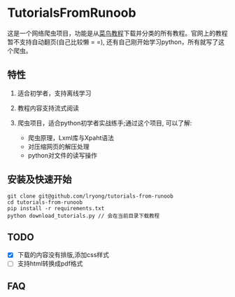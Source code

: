 TutorialsFromRunoob
===================

这是一个网络爬虫项目，功能是从[菜鸟教程](http://www.runoob.com**)下载并分类的所有教程。官网上的教程暂不支持自动翻页(自己比较懒 = =), 还有自己刚开始学习python，所有就写了这个爬虫。

## 特性 ##

1. 适合初学者，支持离线学习
2. 教程内容支持流式阅读
3. 爬虫项目，适合python初学者实战练手;通过这个项目, 可以了解:

   - 爬虫原理，Lxml库与Xpaht语法
   - 对压缩网页的解压处理
   - python对文件的读写操作

## 安装及快速开始 ##

``` shell
git clone git@github.com/lryong/tutorials-from-runoob
cd tutorials-from-runoob
pip install -r requirements.txt
python download_tutorials.py // 会在当前目录下载教程
```

## TODO ##

- [x] 下载的内容没有排版,添加css样式
- [ ] 支持html转换成pdf格式

## FAQ ##

